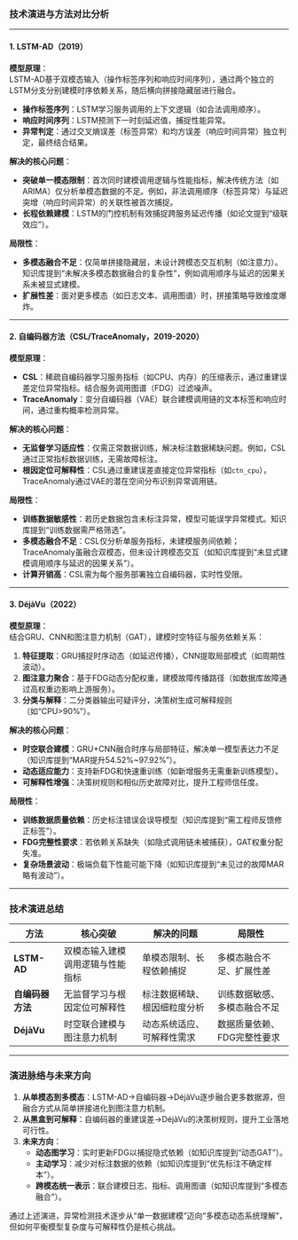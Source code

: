 ### **技术演进与方法对比分析**

---

#### **1. LSTM-AD（2019）**
**模型原理**：  
LSTM-AD基于双模态输入（操作标签序列和响应时间序列），通过两个独立的LSTM分支分别建模时序依赖关系，随后横向拼接隐藏层进行融合。  
- **操作标签序列**：LSTM学习服务调用的上下文逻辑（如合法调用顺序）。  
- **响应时间序列**：LSTM预测下一时刻延迟值，捕捉性能异常。  
- **异常判定**：通过交叉熵误差（标签异常）和均方误差（响应时间异常）独立判定，最终结合结果。

**解决的核心问题**：  
- **突破单一模态限制**：首次同时建模调用逻辑与性能指标，解决传统方法（如ARIMA）仅分析单模态数据的不足。例如，非法调用顺序（标签异常）与延迟突增（响应时间异常）的关联性被首次捕捉。  
- **长程依赖建模**：LSTM的门控机制有效捕捉跨服务延迟传播（如论文提到“级联效应”）。

**局限性**：  
- **多模态融合不足**：仅简单拼接隐藏层，未设计跨模态交互机制（如注意力）。知识库提到“未解决多模态数据融合的复杂性”，例如调用顺序与延迟的因果关系未被显式建模。  
- **扩展性差**：面对更多模态（如日志文本、调用图谱）时，拼接策略导致维度爆炸。

---

#### **2. 自编码器方法（CSL/TraceAnomaly，2019-2020）**
**模型原理**：  
- **CSL**：稀疏自编码器学习服务指标（如CPU、内存）的压缩表示，通过重建误差定位异常指标。结合服务调用图谱（FDG）过滤噪声。  
- **TraceAnomaly**：变分自编码器（VAE）联合建模调用链的文本标签和响应时间，通过重构概率检测异常。

**解决的核心问题**：  
- **无监督学习适应性**：仅需正常数据训练，解决标注数据稀缺问题。例如，CSL通过正常指标数据训练，无需故障标注。  
- **根因定位可解释性**：CSL通过重建误差直接定位异常指标（如`ctn_cpu`），TraceAnomaly通过VAE的潜在空间分布识别异常调用链。

**局限性**：  
- **训练数据敏感性**：若历史数据包含未标注异常，模型可能误学异常模式。知识库提到“训练数据需严格筛选”。  
- **多模态融合不足**：CSL仅分析单服务指标，未建模服务间依赖；TraceAnomaly虽融合双模态，但未设计跨模态交互（如知识库提到“未显式建模调用顺序与延迟的因果关系”）。  
- **计算开销高**：CSL需为每个服务部署独立自编码器，实时性受限。

---

#### **3. DéjàVu（2022）**
**模型原理**：  
结合GRU、CNN和图注意力机制（GAT），建模时空特征与服务依赖关系：  
1. **特征提取**：GRU捕捉时序动态（如延迟传播），CNN提取局部模式（如周期性波动）。  
2. **图注意力聚合**：基于FDG动态分配权重，建模故障传播路径（如数据库故障通过高权重边影响上游服务）。  
3. **分类与解释**：二分类器输出可疑评分，决策树生成可解释规则（如“CPU>90%”）。

**解决的核心问题**：  
- **时空联合建模**：GRU+CNN融合时序与局部特征，解决单一模型表达力不足（知识库提到“MAR提升54.52%~97.92%”）。  
- **动态适应能力**：支持新FDG和快速重训练（如新增服务无需重新训练模型）。  
- **可解释性增强**：决策树规则和相似历史故障对比，提升工程师信任度。

**局限性**：  
- **训练数据质量依赖**：历史标注错误会误导模型（知识库提到“需工程师反馈修正标签”）。  
- **FDG完整性要求**：若依赖关系缺失（如隐式调用链未被捕获），GAT权重分配失准。  
- **复杂场景波动**：极端负载下性能可能下降（如知识库提到“未见过的故障MAR略有波动”）。

---

### **技术演进总结**
| **方法**          | **核心突破**                                | **解决的问题**                          | **局限性**                              |
|-------------------|--------------------------------------------|----------------------------------------|----------------------------------------|
| **LSTM-AD**       | 双模态输入建模调用逻辑与性能指标             | 单模态限制、长程依赖捕捉                 | 多模态融合不足、扩展性差                |
| **自编码器方法**  | 无监督学习与根因定位可解释性                 | 标注数据稀缺、根因细粒度分析             | 训练数据敏感、多模态融合不足            |
| **DéjàVu**        | 时空联合建模与图注意力机制                   | 动态系统适应、可解释性需求               | 数据质量依赖、FDG完整性要求             |

---

### **演进脉络与未来方向**
1. **从单模态到多模态**：LSTM-AD→自编码器→DéjàVu逐步融合更多数据源，但融合方式从简单拼接进化到图注意力机制。  
2. **从黑盒到可解释**：自编码器的重建误差→DéjàVu的决策树规则，提升工业落地可行性。  
3. **未来方向**：  
   - **动态图学习**：实时更新FDG以捕捉隐式依赖（如知识库提到“动态GAT”）。  
   - **主动学习**：减少对标注数据的依赖（如知识库提到“优先标注不确定样本”）。  
   - **跨模态统一表示**：联合建模日志、指标、调用图谱（如知识库提到“多模态融合”）。  

通过上述演进，异常检测技术逐步从“单一数据建模”迈向“多模态动态系统理解”，但如何平衡模型复杂度与可解释性仍是核心挑战。